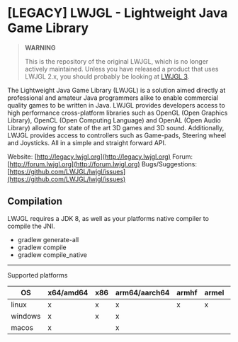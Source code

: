 [LEGACY] LWJGL - Lightweight Java Game Library
======

> **WARNING**
> 
> This is the repository of the original LWJGL, which is no longer actively maintained. Unless you have released a product that uses LWJGL 2.x, you should probably be looking at [LWJGL 3](https://github.com/LWJGL/lwjgl3).

The Lightweight Java Game Library (LWJGL) is a solution aimed directly at professional and amateur Java programmers alike to enable commercial quality games to be written in Java. 
LWJGL provides developers access to high performance cross-platform libraries such as OpenGL (Open Graphics Library), OpenCL (Open Computing Language) and OpenAL (Open Audio Library) allowing for state of the art 3D games and 3D sound.
Additionally, LWJGL provides access to controllers such as Game-pads, Steering wheel and Joysticks.
All in a simple and straight forward API.

Website: [http://legacy.lwjgl.org](http://legacy.lwjgl.org)
Forum: [http://forum.lwjgl.org](http://forum.lwjgl.org)
Bugs/Suggestions: [https://github.com/LWJGL/lwjgl/issues](https://github.com/LWJGL/lwjgl/issues)

Compilation
-----------

LWJGL requires a JDK 8, as well as your platforms native compiler to compile the JNI.

* gradlew generate-all
* gradlew compile
* gradlew compile_native

-----------
Supported platforms


| OS      | x64/amd64 | x86 | arm64/aarch64 | armhf | armel | riscv64 | ppc64le |
|---------|-----------|-----|---------------|-------|-------|---------|---------|
| linux   | x         | x   | x             | x     | x     | x       | x       |
| windows | x         | x   | x             |       |       |         |         |
| macos   | x         |     | x             |       |       |         |         |
